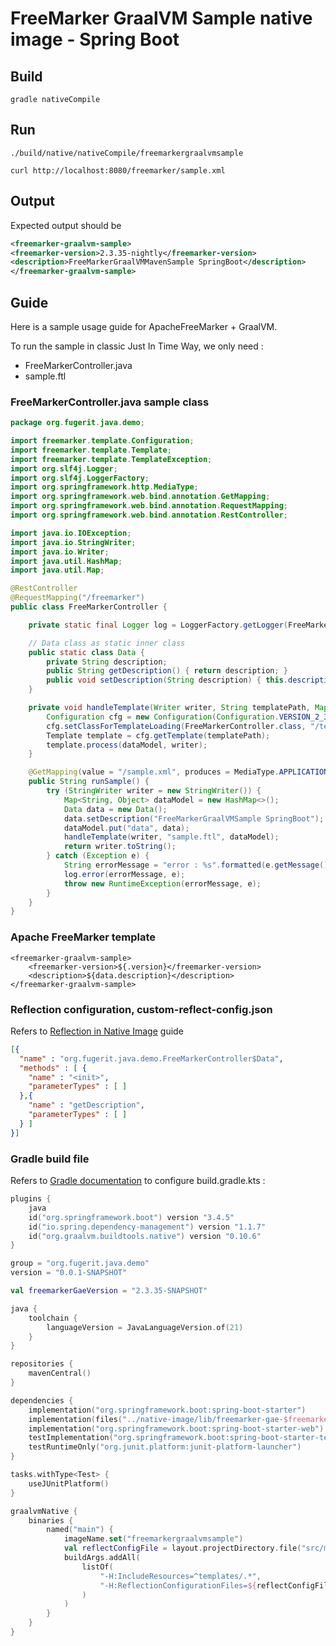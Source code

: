 # FreeMarker GraalVM Sample native image - Spring Boot

## Build

```shell
gradle nativeCompile
```

## Run

```shell
./build/native/nativeCompile/freemarkergraalvmsample 
```

```shell
curl http://localhost:8080/freemarker/sample.xml
```

## Output

Expected output should be 

```xml
<freemarker-graalvm-sample>
<freemarker-version>2.3.35-nightly</freemarker-version>
<description>FreeMarkerGraalVMMavenSample SpringBoot</description>
</freemarker-graalvm-sample>
```

## Guide

Here is a sample usage guide for ApacheFreeMarker + GraalVM.

To run the sample in classic Just In Time Way, we only need :

* FreeMarkerController.java
* sample.ftl

### FreeMarkerController.java sample class

```java
package org.fugerit.java.demo;

import freemarker.template.Configuration;
import freemarker.template.Template;
import freemarker.template.TemplateException;
import org.slf4j.Logger;
import org.slf4j.LoggerFactory;
import org.springframework.http.MediaType;
import org.springframework.web.bind.annotation.GetMapping;
import org.springframework.web.bind.annotation.RequestMapping;
import org.springframework.web.bind.annotation.RestController;

import java.io.IOException;
import java.io.StringWriter;
import java.io.Writer;
import java.util.HashMap;
import java.util.Map;

@RestController
@RequestMapping("/freemarker")
public class FreeMarkerController {

    private static final Logger log = LoggerFactory.getLogger(FreeMarkerController.class);

    // Data class as static inner class
    public static class Data {
        private String description;
        public String getDescription() { return description; }
        public void setDescription(String description) { this.description = description; }
    }

    private void handleTemplate(Writer writer, String templatePath, Map<String, Object> dataModel) throws IOException, TemplateException {
        Configuration cfg = new Configuration(Configuration.VERSION_2_3_34);
        cfg.setClassForTemplateLoading(FreeMarkerController.class, "/templates");
        Template template = cfg.getTemplate(templatePath);
        template.process(dataModel, writer);
    }

    @GetMapping(value = "/sample.xml", produces = MediaType.APPLICATION_XML_VALUE)
    public String runSample() {
        try (StringWriter writer = new StringWriter()) {
            Map<String, Object> dataModel = new HashMap<>();
            Data data = new Data();
            data.setDescription("FreeMarkerGraalVMSample SpringBoot");
            dataModel.put("data", data);
            handleTemplate(writer, "sample.ftl", dataModel);
            return writer.toString();
        } catch (Exception e) {
            String errorMessage = "error : %s".formatted(e.getMessage());
            log.error(errorMessage, e);
            throw new RuntimeException(errorMessage, e);
        }
    }
}

```

### Apache FreeMarker template

```ftl
<freemarker-graalvm-sample>
    <freemarker-version>${.version}</freemarker-version>
    <description>${data.description}</description>
</freemarker-graalvm-sample>
```

### Reflection configuration, custom-reflect-config.json

Refers to [Reflection in Native Image](https://www.graalvm.org/jdk21/reference-manual/native-image/dynamic-features/Reflection/) guide

```json
[{
  "name" : "org.fugerit.java.demo.FreeMarkerController$Data",
  "methods" : [ {
    "name" : "<init>",
    "parameterTypes" : [ ]
  },{
    "name" : "getDescription",
    "parameterTypes" : [ ]
  } ]
}]
```

### Gradle build file

Refers to [Gradle documentation](https://spring.io/guides/gs/spring-boot) to configure build.gradle.kts : 

```kotlin
plugins {
	java
	id("org.springframework.boot") version "3.4.5"
	id("io.spring.dependency-management") version "1.1.7"
	id("org.graalvm.buildtools.native") version "0.10.6"
}

group = "org.fugerit.java.demo"
version = "0.0.1-SNAPSHOT"

val freemarkerGaeVersion = "2.3.35-SNAPSHOT"

java {
	toolchain {
		languageVersion = JavaLanguageVersion.of(21)
	}
}

repositories {
	mavenCentral()
}

dependencies {
	implementation("org.springframework.boot:spring-boot-starter")
	implementation(files("../native-image/lib/freemarker-gae-$freemarkerGaeVersion.jar"))
	implementation("org.springframework.boot:spring-boot-starter-web")
	testImplementation("org.springframework.boot:spring-boot-starter-test")
	testRuntimeOnly("org.junit.platform:junit-platform-launcher")
}

tasks.withType<Test> {
	useJUnitPlatform()
}

graalvmNative {
	binaries {
		named("main") {
			imageName.set("freemarkergraalvmsample")
			val reflectConfigFile = layout.projectDirectory.file("src/main/resources/custom-reflect-config.json")
			buildArgs.addAll(
				listOf(
					"-H:IncludeResources=^templates/.*",
					"-H:ReflectionConfigurationFiles=${reflectConfigFile.asFile.absolutePath}"
				)
			)
		}
	}
}
```
